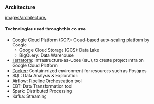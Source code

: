 ### Architecture
[images/architecture/](../images/architecture/)

#### Technologies used through this course

* Google Cloud Platform (GCP): Cloud-based auto-scaling platform by Google
  * Google Cloud Storage (GCS): Data Lake
  * BigQuery: Data Warehouse
* [Terraform](https://www.terraform.io/downloads): Infrastructure-as-Code (IaC), to create project infra on Google Cloud Platform
* [Docker](https://docs.docker.com/engine/install/): Containerized environment for resources such as Postgres
* SQL: Data Analysis & Exploration
* Airflow: Pipeline Orchestration tool
* DBT: Data Transformation tool
* Spark: Distributed Processing
* Kafka: Streaming
